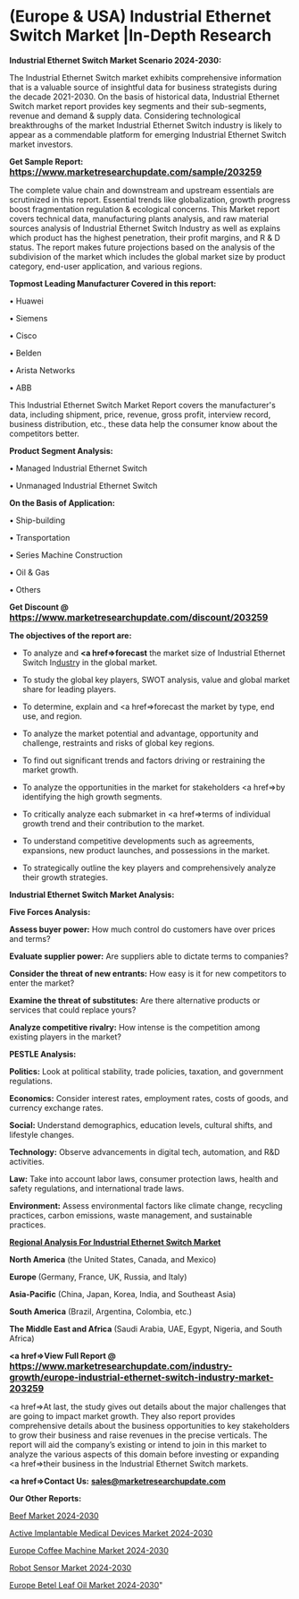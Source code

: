 # (Europe & USA) Industrial Ethernet Switch Market |In-Depth Research

<strong>Industrial Ethernet Switch Market Scenario 2024-2030:</strong>

The Industrial Ethernet Switch market exhibits comprehensive information that is a valuable source of insightful data for business strategists during the decade 2021-2030. On the basis of historical data, Industrial Ethernet Switch market report provides key segments and their sub-segments, revenue and demand &amp; supply data. Considering technological breakthroughs of the market Industrial Ethernet Switch industry is likely to appear as a commendable platform for emerging Industrial Ethernet Switch market investors.

<strong>Get Sample Report: <a href=https://www.marketresearchupdate.com/sample/203259><font size=3 color=#0000ff>https://www.marketresearchupdate.com/sample/203259</font></a></strong>

The complete value chain and downstream and upstream essentials are scrutinized in this report. Essential trends like globalization, growth progress boost fragmentation regulation &amp; ecological concerns. This Market report covers technical data, manufacturing plants analysis, and raw material sources analysis of Industrial Ethernet Switch Industry as well as explains which product has the highest penetration, their profit margins, and R & D status. The report makes future projections based on the analysis of the subdivision of the market which includes the global market size by product category, end-user application, and various regions.

<strong>Topmost Leading Manufacturer Covered in this report:</strong>

• Huawei

• Siemens

• Cisco

• Belden

• Arista Networks

• ABB

This Industrial Ethernet Switch Market Report covers the manufacturer's data, including shipment, price, revenue, gross profit, interview record, business distribution, etc., these data help the consumer know about the competitors better.

<strong>Product Segment Analysis: </strong>

• Managed Industrial Ethernet Switch

• Unmanaged Industrial Ethernet Switch

<strong>On the Basis of Application:</strong>

• Ship-building

• Transportation

• Series Machine Construction

• Oil & Gas

• Others

<strong>Get Discount @ <a href=https://www.marketresearchupdate.com/discount/203259><font size=3 color=#0000ff>https://www.marketresearchupdate.com/discount/203259</font></a></strong>

<strong><b>The objectives of the report are:</b></strong>

- To analyze and <strong><a href=><strong>forecast</strong></a></strong> the market size of Industrial Ethernet Switch In<a href=ASDF991299>dustr</a>y in the global market.

- To study the global key players, SWOT analysis, value and global market share for leading players.

- To determine, explain and <a href=>forecast</a> the market by type, end use, and region.

- To analyze the market potential and advantage, opportunity and challenge, restraints and risks of global key regions.

- To find out significant trends and factors driving or restraining the market growth.

- To analyze the opportunities in the market for stakeholders <a href=>by</a> identifying the high growth segments.

- To critically analyze each submarket in <a href=>terms</a> of individual growth trend and their contribution to the market.

- To understand competitive developments such as agreements, expansions, new product launches, and possessions in the market.

- To strategically outline the key players and comprehensively analyze their growth strategies.

<strong>Industrial Ethernet Switch Market Analysis:</strong>

<strong>Five Forces Analysis:</strong>

<strong>Assess buyer power:</strong> How much control do customers have over prices and terms?

<strong>Evaluate supplier power:</strong> Are suppliers able to dictate terms to companies?

<strong>Consider the threat of new entrants:</strong> How easy is it for new competitors to enter the market?

<strong>Examine the threat of substitutes:</strong> Are there alternative products or services that could replace yours?

<strong>Analyze competitive rivalry:</strong> How intense is the competition among existing players in the market?

<strong>PESTLE Analysis:</strong>

<strong>Politics:</strong> Look at political stability, trade policies, taxation, and government regulations.

<strong>Economics:</strong> Consider interest rates, employment rates, costs of goods, and currency exchange rates.

<strong>Social:</strong> Understand demographics, education levels, cultural shifts, and lifestyle changes.

<strong>Technology:</strong> Observe advancements in digital tech, automation, and R&D activities.

<strong>Law:</strong> Take into account labor laws, consumer protection laws, health and safety regulations, and international trade laws.

<strong>Environment:</strong> Assess environmental factors like climate change, recycling practices, carbon emissions, waste management, and sustainable practices.

<strong><u><b>Regional Analysis For Industrial Ethernet Switch Market</b></u></strong>

<strong><b>North America</b></strong> (the United States, Canada, and Mexico)

<strong><b>Europe </b></strong>(Germany, France, UK, Russia, and Italy)

<strong><b>Asia-Pacific</b></strong> (China, Japan, Korea, India, and Southeast Asia)

<strong><b>South America</b></strong> (Brazil, Argentina, Colombia, etc.)

<strong><b>The Middle East and Africa</b></strong> (Saudi Arabia, UAE, Egypt, Nigeria, and South Africa)

<strong><a href=>View Full Report</a> @ <a href=https://www.marketresearchupdate.com/industry-growth/europe-industrial-ethernet-switch-industry-market-203259><font size=3 color=#0000ff>https://www.marketresearchupdate.com/industry-growth/europe-industrial-ethernet-switch-industry-market-203259</font></a></strong>

<a href=>At last,</a> the study gives out details about the major challenges that are going to impact market growth. They also report provides comprehensive details about the business opportunities to key stakeholders to grow their business and raise revenues in the precise verticals. The report will aid the company’s existing or intend to join in this market to analyze the various aspects of this domain before investing or expanding <a href=>their</a> business in the Industrial Ethernet Switch markets.

<strong><a href=>Contact Us:</a></strong>
<strong>sales@marketresearchupdate.com</strong>

<strong>Our Other Reports:</strong>

<a href=https://www.linkedin.com/pulse/beef-market-2023-top-key-players-types-applications>Beef Market 2024-2030</a>

<a href=https://www.linkedin.com/pulse/active-implantable-medical-devices-market-analysis>Active Implantable Medical Devices Market 2024-2030</a>

<a href=https://www.linkedin.com/pulse/europe-coffee-machine-market-growth-possibilities>Europe Coffee Machine Market 2024-2030</a>

<a href=https://www.linkedin.com/pulse/robot-sensor-market-2023-enormous-growth-recent-trends-wfjxf/>Robot Sensor Market 2024-2030</a>

<a href=https://www.linkedin.com/pulse/europe-betel-leaf-oil-market-research-ylh2f/>Europe Betel Leaf Oil Market 2024-2030</a>"

